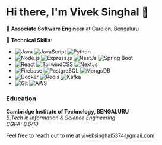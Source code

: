 # Hi there, I'm Vivek Singhal 👋

🚀 **Associate Software Engineer** at Carelon, Bengaluru

🔧 **Technical Skills**:
- ![Java](https://img.shields.io/badge/-Java-007396?logo=java&logoColor=white&style=flat) ![JavaScript](https://img.shields.io/badge/-JavaScript-F7DF1E?logo=javascript&logoColor=black&style=flat) ![Python](https://img.shields.io/badge/-Python-3776AB?logo=python&logoColor=white&style=flat)
- ![Node.js](https://img.shields.io/badge/-Node.js-339933?logo=node.js&logoColor=white&style=flat) ![Express.js](https://img.shields.io/badge/-Express.js-000000?logo=express&logoColor=white&style=flat) ![NestJs](https://img.shields.io/badge/-NestJs-E0234E?logo=nestjs&logoColor=white&style=flat) ![Spring Boot](https://img.shields.io/badge/-Spring%20Boot-6DB33F?logo=spring-boot&logoColor=white&style=flat)
- ![React](https://img.shields.io/badge/-React-61DAFB?logo=react&logoColor=black&style=flat) ![TailwindCSS](https://img.shields.io/badge/-TailwindCSS-38B2AC?logo=tailwind-css&logoColor=white&style=flat) ![NextJs](https://img.shields.io/badge/-Next.js-000000?logo=next.js&logoColor=white&style=flat)
- ![Firebase](https://img.shields.io/badge/-Firebase-FFCA28?logo=firebase&logoColor=black&style=flat) ![PostgreSQL](https://img.shields.io/badge/-PostgreSQL-336791?logo=postgresql&logoColor=white&style=flat) ![MongoDB](https://img.shields.io/badge/-MongoDB-47A248?logo=mongodb&logoColor=white&style=flat)
- ![Docker](https://img.shields.io/badge/-Docker-2496ED?logo=docker&logoColor=white&style=flat) ![Redis](https://img.shields.io/badge/-Redis-DC382D?logo=redis&logoColor=white&style=flat) ![Kafka](https://img.shields.io/badge/-Kafka-231F20?logo=apache-kafka&logoColor=white&style=flat)
- ![Git](https://img.shields.io/badge/-Git-F05032?logo=git&logoColor=white&style=flat) ![AWS](https://img.shields.io/badge/AWS-%23FF9900.svg?style=for-the-badge&logo=amazon-aws&logoColor=white&style=flat)

### Education
**Cambridge Institute of Technology, BENGALURU**  
_B.Tech in Information & Science Engineering_  
_CGPA: 8.6/10_

Feel free to reach out to me at [viveksinghal5374@gmail.com](mailto:viveksinghal5374@gmail.com).
